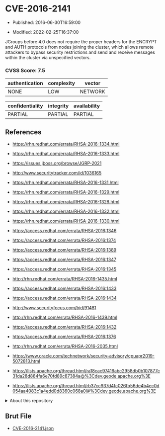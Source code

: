 # CVE-2016-2141

- Published: 2016-06-30T16:59:00

- Modified: 2022-02-25T16:37:00

JGroups before 4.0 does not require the proper headers for the ENCRYPT and AUTH protocols from nodes joining the cluster, which allows remote attackers to bypass security restrictions and send and receive messages within the cluster via unspecified vectors.

### CVSS Score: **7.5**

| authentication | complexity | vector |
| --- | --- | --- |
| NONE | LOW | NETWORK |

| confidentiality | integrity | availability |
| --- | --- | --- |
| PARTIAL | PARTIAL | PARTIAL |

## References

* https://rhn.redhat.com/errata/RHSA-2016-1334.html

* https://rhn.redhat.com/errata/RHSA-2016-1333.html

* https://issues.jboss.org/browse/JGRP-2021

* http://www.securitytracker.com/id/1036165

* https://rhn.redhat.com/errata/RHSA-2016-1331.html

* https://rhn.redhat.com/errata/RHSA-2016-1329.html

* https://rhn.redhat.com/errata/RHSA-2016-1328.html

* https://rhn.redhat.com/errata/RHSA-2016-1332.html

* https://rhn.redhat.com/errata/RHSA-2016-1330.html

* https://access.redhat.com/errata/RHSA-2016:1346

* https://access.redhat.com/errata/RHSA-2016:1374

* https://access.redhat.com/errata/RHSA-2016:1389

* https://access.redhat.com/errata/RHSA-2016:1347

* https://access.redhat.com/errata/RHSA-2016:1345

* http://rhn.redhat.com/errata/RHSA-2016-1435.html

* https://access.redhat.com/errata/RHSA-2016:1433

* https://access.redhat.com/errata/RHSA-2016:1434

* http://www.securityfocus.com/bid/91481

* http://rhn.redhat.com/errata/RHSA-2016-1439.html

* https://access.redhat.com/errata/RHSA-2016:1432

* https://access.redhat.com/errata/RHSA-2016:1376

* http://rhn.redhat.com/errata/RHSA-2016-2035.html

* https://www.oracle.com/technetwork/security-advisory/cpuapr2019-5072813.html

* https://lists.apache.org/thread.html/ra18cac97416abc2958db0b107877c31da28d884fa6e70fd89c87384a@%3Cdev.geode.apache.org%3E

* https://lists.apache.org/thread.html/rb37cc937d4fc026fb56de4b4ec0d054aa4083c1a4edd0d8360c068a0@%3Cdev.geode.apache.org%3E

<details>
<summary>About this repository</summary> 

  This repository is part of the project [Live Hack CVE](https://github.com/Live-Hack-CVE). Main website can be found [www.live-hack.org](https://www.live-hack.org) 
  
  Made by [Sn0wAlice](https://github.com/Sn0wAlice) for the people that care about security and need to have a feed of the latest CVEs. Hope you enjoy it, don't forget to star the repo and follow me on [Twitter](https://twitter.com/Sn0wAlice) and [Github](https://github.com/Sn0wAlice). And that is my [personnal website](https://www.alice-snow.me/)

  - [Home Page](https://github.com/Live-Hack-CVE)
  - [Framework](https://github.com/Live-Hack-CVE/cve-framework)
  - [CVE database](https://github.com/Live-Hack-CVE/full_database)
  - [Changelog](https://github.com/Live-Hack-CVE/Changelog)
</details>

## Brut File

* [CVE-2016-2141.json](https://raw.githubusercontent.com/Live-Hack-CVE/full_database/main/cves/2016/CVE-2016-2141.json)

